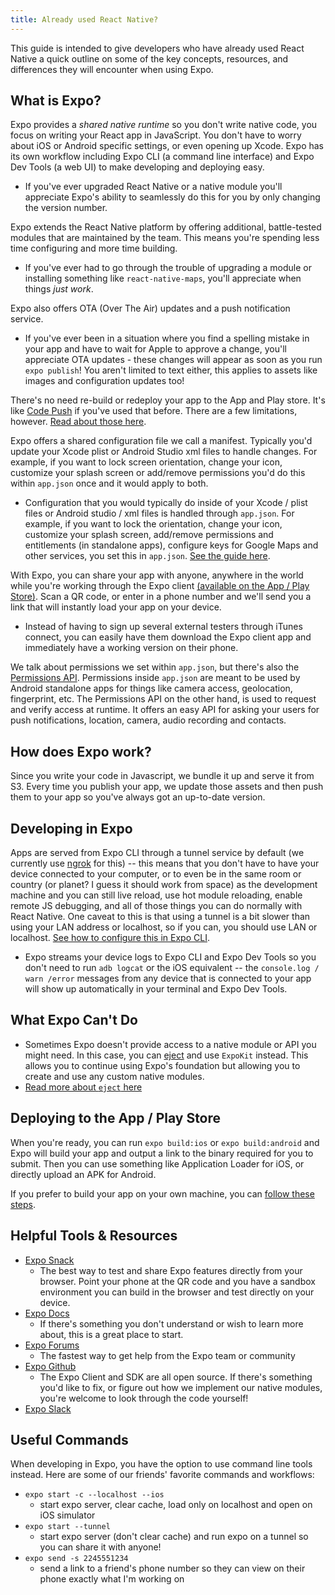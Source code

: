 ```yaml
---
title: Already used React Native?
---
```


This guide is intended to give developers who have already used React Native a quick outline on some of the key concepts, resources, and differences they will encounter when using Expo.

## What is Expo?

Expo provides a _shared native runtime_ so you don't write native code, you focus on writing your React app in JavaScript. You don't have to worry about iOS or Android specific settings, or even opening up Xcode. Expo has its own workflow including Expo CLI (a command line interface) and Expo Dev Tools (a web UI) to make developing and deploying easy.

- If you've ever upgraded React Native or a native module you'll appreciate Expo's ability to seamlessly do this for you by only changing the version number.

Expo extends the React Native platform by offering additional, battle-tested modules that are maintained by the team. This means you're spending less time configuring and more time building.

- If you've ever had to go through the trouble of upgrading a module or installing something like `react-native-maps`, you'll appreciate when things _just work_.

Expo also offers OTA (Over The Air) updates and a push notification service.

- If you've ever been in a situation where you find a spelling mistake in your app and have to wait for Apple to approve a change, you'll appreciate OTA updates - these changes will appear as soon as you run `expo publish`! You aren't limited to text either, this applies to assets like images and configuration updates too!

There's no need re-build or redeploy your app to the App and Play store. It's like [Code Push](https://microsoft.github.io/code-push/) if you've used that before. There are a few limitations, however. [Read about those here](https://docs.expo.io/versions/latest/guides/publishing.html#limitations).

Expo offers a shared configuration file we call a manifest. Typically you'd update your Xcode plist or Android Studio xml files to handle changes. For example, if you want to lock screen orientation, change your icon, customize your splash screen or add/remove permissions you'd do this within `app.json` once and it would apply to both.

- Configuration that you would typically do inside of your Xcode / plist files or Android studio / xml files is handled through `app.json`. For example, if you want to lock the orientation, change your icon, customize your splash screen, add/remove permissions and entitlements (in standalone apps), configure keys for Google Maps and other services, you set this in `app.json`. [See the guide here](https://docs.expo.io/versions/latest/guides/configuration.html).

With Expo, you can share your app with anyone, anywhere in the world while you're working through the Expo client [(available on the App / Play Store)](https://expo.io). Scan a QR code, or enter in a phone number and we'll send you a link that will instantly load your app on your device.

- Instead of having to sign up several external testers through iTunes connect, you can easily have them download the Expo client app and immediately have a working version on their phone.

We talk about permissions we set within `app.json`, but there's also the [Permissions API](../sdk/permissions.html). Permissions inside `app.json` are meant to be used by Android standalone apps for things like camera access, geolocation, fingerprint, etc. The Permissions API on the other hand, is used to request and verify access at runtime. It offers an easy API for asking your users for push notifications, location, camera, audio recording and contacts.

## How does Expo work?

Since you write your code in Javascript, we bundle it up and serve it from S3. Every time you publish your app, we update those assets and then push them to your app so you've always got an up-to-date version.

## Developing in Expo

Apps are served from Expo CLI through a tunnel service by default (we currently use [ngrok](https://ngrok.com) for this) -- this means that you don't have to have your device connected to your computer, or to even be in the same room or country (or planet? I guess it should work from space) as the development machine and you can still live reload, use hot module reloading, enable remote JS debugging, and all of those things you can do normally with React Native. One caveat to this is that using a tunnel is a bit slower than using your LAN address or localhost, so if you can, you should use LAN or localhost. [See how to configure this in Expo CLI](https://docs.expo.io/versions/latest/guides/how-expo-works.html).

- Expo streams your device logs to Expo CLI and Expo Dev Tools so you don't need to run `adb logcat` or the iOS equivalent -- the `console.log / warn /error` messages from any device that is connected to your app will show up automatically in your terminal and Expo Dev Tools.

## What Expo Can't Do

- Sometimes Expo doesn't provide access to a native module or API you might need. In this case, you can [eject](../expokit/eject.html) and use `ExpoKit` instead. This allows you to continue using Expo's foundation but allowing you to create and use any custom native modules.
- [Read more about `eject` here](../expokit/eject.html)

## Deploying to the App / Play Store

When you're ready, you can run `expo build:ios` or `expo build:android` and Expo will build your app and output a link to the binary required for you to submit. Then you can use something like Application Loader for iOS, or directly upload an APK for Android.

If you prefer to build your app on your own machine, you can [follow these steps](https://github.com/expo/expo#standalone-apps).

## Helpful Tools & Resources

- [Expo Snack](https://snack.expo.io)
  - The best way to test and share Expo features directly from your browser. Point your phone at the QR code and you have a sandbox environment you can build in the browser and test directly on your device.
- [Expo Docs](https://docs.expo.io/versions/latest/index.html)
  - If there's something you don't understand or wish to learn more about, this is a great place to start.
- [Expo Forums](https://forums.expo.io)
  - The fastest way to get help from the Expo team or community
- [Expo Github](https://github.com/expo)
  - The Expo Client and SDK are all open source. If there's something you'd like to fix, or figure out how we implement our native modules, you're welcome to look through the code yourself!
- [Expo Slack](https://slack.expo.io)

## Useful Commands

When developing in Expo, you have the option to use command line tools instead. Here are some of our friends' favorite commands and workflows:

- `expo start -c --localhost --ios`
  - start expo server, clear cache, load only on localhost and open on iOS simulator
- `expo start --tunnel`
  - start expo server (don't clear cache) and run expo on a tunnel so you can share it with anyone!
- `expo send -s 2245551234`
  - send a link to a friend's phone number so they can view on their phone exactly what I'm working on
